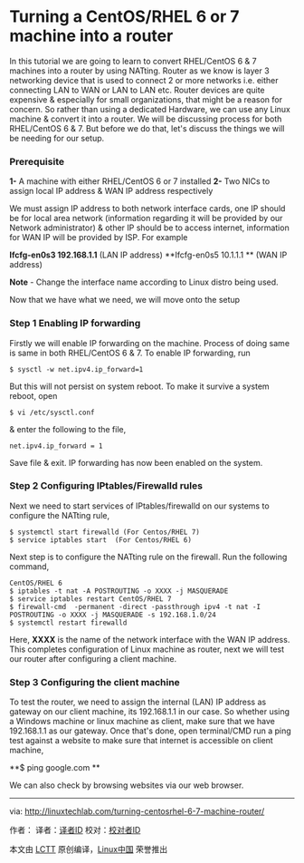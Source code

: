 Turning a CentOS/RHEL 6 or 7 machine into a router
======
In this tutorial we are going to learn to convert RHEL/CentOS 6 & 7 machines into a router by using NATting. Router as we know is layer 3 networking device that is used to connect 2 or more networks i.e. either connecting LAN to WAN or LAN to LAN etc. Router devices are quite expensive & especially for small organizations, that might be a reason for concern. So rather than using a dedicated Hardware, we can use any Linux machine & convert it into a router.
We will be discussing process for both RHEL/CentOS 6 & 7\. But before we do that, let's discuss the things we will be needing for our setup.

### Prerequisite

**1-** A machine with either RHEL/CentOS 6 or 7 installed
**2-** Two NICs to assign local IP address  & WAN IP address respectively

We must assign IP address to both network interface cards, one IP should be for local area network (information regarding it will be provided by our Network administrator) & other IP should be to access internet, information for WAN IP will be provided by ISP. For example

 **Ifcfg-en0s3 192.168.1.1** (LAN IP address)
**Ifcfg-en0s5 10.1.1.1 ** (WAN IP address)

 **Note** - Change the interface name according to Linux distro being used.

Now that we have what we need, we will move onto the setup

### Step 1 Enabling IP forwarding

Firstly we will enable IP forwarding on the machine. Process of doing same is same in both RHEL/CentOS 6 & 7\. To enable IP forwarding, run

```
$ sysctl -w net.ipv4.ip_forward=1
```

But this will not persist on system reboot. To make it survive a system reboot, open

```
$ vi /etc/sysctl.conf
```

& enter the following to the file,

```
net.ipv4.ip_forward = 1
```

Save file & exit. IP forwarding has now been enabled on the system.

### Step 2 Configuring IPtables/Firewalld rules

Next we need to start services of IPtables/firewalld on our systems to configure the NATting rule,

```
$ systemctl start firewalld (For Centos/RHEL 7)
$ service iptables start  (For Centos/RHEL 6)
```

Next step is to configure the NATting rule on the firewall. Run the following command,

```
CentOS/RHEL 6
$ iptables -t nat -A POSTROUTING -o XXXX -j MASQUERADE
$ service iptables restart CentOS/RHEL 7
$ firewall-cmd  -permanent -direct -passthrough ipv4 -t nat -I POSTROUTING -o XXXX -j MASQUERADE -s 192.168.1.0/24
$ systemctl restart firewalld
```

Here, **XXXX** is the name of the network interface with the WAN IP address. This completes configuration of Linux machine as router, next we will test our router after configuring a client machine.

### Step 3 Configuring the client machine

To test the router, we need to assign the internal (LAN) IP address as gateway on our client machine, its 192.168.1.1 in our case. So whether using a Windows machine or linux machine as client, make sure that we have 192.168.1.1 as our gateway. Once that's done, open terminal/CMD run a ping test against a website to make sure that internet is accessible on client machine,

 **$ ping google.com
**

We can also check by browsing websites via our web browser.


--------------------------------------------------------------------------------

via: http://linuxtechlab.com/turning-centosrhel-6-7-machine-router/

作者：[][a]
译者：[译者ID](https://github.com/译者ID)
校对：[校对者ID](https://github.com/校对者ID)

本文由 [LCTT](https://github.com/LCTT/TranslateProject) 原创编译，[Linux中国](https://linux.cn/) 荣誉推出

[a]:http://linuxtechlab.com
[1]:https://www.facebook.com/linuxtechlab/
[2]:https://twitter.com/LinuxTechLab
[3]:https://plus.google.com/+linuxtechlab
